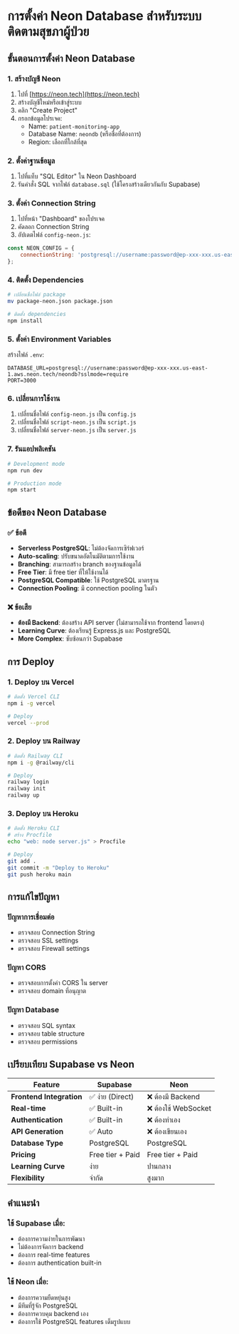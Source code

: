 # การตั้งค่า Neon Database สำหรับระบบติดตามสุขภาผู้ป่วย

## ขั้นตอนการตั้งค่า Neon Database

### 1. สร้างบัญชี Neon
1. ไปที่ [https://neon.tech](https://neon.tech)
2. สร้างบัญชีใหม่หรือเข้าสู่ระบบ
3. คลิก "Create Project"
4. กรอกข้อมูลโปรเจค:
   - Name: `patient-monitoring-app`
   - Database Name: `neondb` (หรือชื่อที่ต้องการ)
   - Region: เลือกที่ใกล้ที่สุด

### 2. ตั้งค่าฐานข้อมูล
1. ไปที่แท็บ "SQL Editor" ใน Neon Dashboard
2. รันคำสั่ง SQL จากไฟล์ `database.sql` (ใช้โครงสร้างเดียวกันกับ Supabase)

### 3. ตั้งค่า Connection String
1. ไปที่หน้า "Dashboard" ของโปรเจค
2. คัดลอก Connection String
3. อัปเดตไฟล์ `config-neon.js`:
```javascript
const NEON_CONFIG = {
    connectionString: 'postgresql://username:password@ep-xxx-xxx.us-east-1.aws.neon.tech/neondb?sslmode=require'
};
```

### 4. ติดตั้ง Dependencies
```bash
# เปลี่ยนชื่อไฟล์ package
mv package-neon.json package.json

# ติดตั้ง dependencies
npm install
```

### 5. ตั้งค่า Environment Variables
สร้างไฟล์ `.env`:
```env
DATABASE_URL=postgresql://username:password@ep-xxx-xxx.us-east-1.aws.neon.tech/neondb?sslmode=require
PORT=3000
```

### 6. เปลี่ยนการใช้งาน
1. เปลี่ยนชื่อไฟล์ `config-neon.js` เป็น `config.js`
2. เปลี่ยนชื่อไฟล์ `script-neon.js` เป็น `script.js`
3. เปลี่ยนชื่อไฟล์ `server-neon.js` เป็น `server.js`

### 7. รันแอปพลิเคชัน
```bash
# Development mode
npm run dev

# Production mode
npm start
```

## ข้อดีของ Neon Database

### ✅ ข้อดี
- **Serverless PostgreSQL**: ไม่ต้องจัดการเซิร์ฟเวอร์
- **Auto-scaling**: ปรับขนาดอัตโนมัติตามการใช้งาน
- **Branching**: สามารถสร้าง branch ของฐานข้อมูลได้
- **Free Tier**: มี free tier ที่ให้ใช้งานได้
- **PostgreSQL Compatible**: ใช้ PostgreSQL มาตรฐาน
- **Connection Pooling**: มี connection pooling ในตัว

### ❌ ข้อเสีย
- **ต้องมี Backend**: ต้องสร้าง API server (ไม่สามารถใช้จาก frontend โดยตรง)
- **Learning Curve**: ต้องเรียนรู้ Express.js และ PostgreSQL
- **More Complex**: ซับซ้อนกว่า Supabase

## การ Deploy

### 1. Deploy บน Vercel
```bash
# ติดตั้ง Vercel CLI
npm i -g vercel

# Deploy
vercel --prod
```

### 2. Deploy บน Railway
```bash
# ติดตั้ง Railway CLI
npm i -g @railway/cli

# Deploy
railway login
railway init
railway up
```

### 3. Deploy บน Heroku
```bash
# ติดตั้ง Heroku CLI
# สร้าง Procfile
echo "web: node server.js" > Procfile

# Deploy
git add .
git commit -m "Deploy to Heroku"
git push heroku main
```

## การแก้ไขปัญหา

### ปัญหาการเชื่อมต่อ
- ตรวจสอบ Connection String
- ตรวจสอบ SSL settings
- ตรวจสอบ Firewall settings

### ปัญหา CORS
- ตรวจสอบการตั้งค่า CORS ใน server
- ตรวจสอบ domain ที่อนุญาต

### ปัญหา Database
- ตรวจสอบ SQL syntax
- ตรวจสอบ table structure
- ตรวจสอบ permissions

## เปรียบเทียบ Supabase vs Neon

| Feature | Supabase | Neon |
|---------|----------|------|
| **Frontend Integration** | ✅ ง่าย (Direct) | ❌ ต้องมี Backend |
| **Real-time** | ✅ Built-in | ❌ ต้องใช้ WebSocket |
| **Authentication** | ✅ Built-in | ❌ ต้องทำเอง |
| **API Generation** | ✅ Auto | ❌ ต้องเขียนเอง |
| **Database Type** | PostgreSQL | PostgreSQL |
| **Pricing** | Free tier + Paid | Free tier + Paid |
| **Learning Curve** | ง่าย | ปานกลาง |
| **Flexibility** | จำกัด | สูงมาก |

## คำแนะนำ

### ใช้ Supabase เมื่อ:
- ต้องการความง่ายในการพัฒนา
- ไม่ต้องการจัดการ backend
- ต้องการ real-time features
- ต้องการ authentication built-in

### ใช้ Neon เมื่อ:
- ต้องการความยืดหยุ่นสูง
- มีทีมที่รู้จัก PostgreSQL
- ต้องการควบคุม backend เอง
- ต้องการใช้ PostgreSQL features เต็มรูปแบบ
